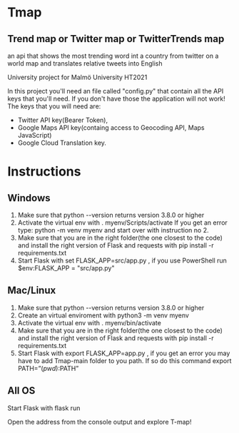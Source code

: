 # Tmap
## Trend map or Twitter map or TwitterTrends map
an api that shows the most trending word int a country from twitter on a world map
and translates relative tweets into English

University project for Malmö University HT2021

In this project you'll need an file called "config.py" that contain all the API keys that you'll need. If you don't have those the application will not work!
The keys that you will need are:
* Twitter API key(Bearer Token),
* Google Maps API key(containg access to Geocoding API, Maps JavaScript)
* Google Cloud Translation key. 

# Instructions

## Windows
1. Make sure that ​​python --version returns version 3.8.0 or higher
2. Activate the virtual env with . myenv/Scripts/activate 
If you get an error type: python -m venv myenv and start over with instruction no 2. 
3. Make sure that you are in the right folder(the one closest to the code) and install the right version of Flask and requests with pip install -r requirements.txt
4. Start Flask with set FLASK_APP=src/app.py , if you use PowerShell run $env:FLASK_APP = "src/app.py"

## Mac/Linux
1. Make sure that ​​python --version returns version 3.8.0 or higher
2. Create an virtual enviroment with python3 -m venv myenv
3. Activate the virtual env with . myenv/bin/activate 
4. Make sure that you are in the right folder(the one closest to the code) and install the right version of Flask and requests with pip install -r requirements.txt
5. Start Flask with export FLASK_APP=app.py , if you get an error you may have to add Tmap-main folder to you path. If so do this command export PATH=”$(pwd):$PATH”

## All OS
Start Flask with flask run

Open the address from the console output and explore T-map!
